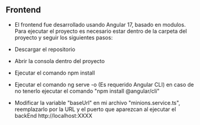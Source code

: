 ## Frontend

- El frontend fue desarrollado usando Angular 17, basado en modulos. Para ejecutar el proyecto es necesario estar
 dentro de la carpeta del proyecto y seguir los siguientes pasos:

- Descargar el repositorio
- Abrir la consola dentro del proyecto
- Ejecutar el comando npm install
- Ejecutar el comando ng serve -o (Es requerido Angular CLI) en caso de no tenerlo ejecutar el comando  "npm install  @angular/cli"
- Modificar la variable "baseUrl" en mi archivo "minions.service.ts", reemplazarlo por la URL y el puerto que aparezcan al ejecutar el backEnd http://localhost:XXXX
	

